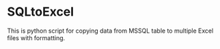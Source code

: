 # SQLtoExcel
This is python script for copying data from MSSQL table to multiple Excel files with formatting.

